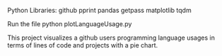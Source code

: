 Python Libraries:
github
pprint
pandas
getpass
matplotlib
tqdm

Run the file
python plotLanguageUsage.py

This project visualizes a github users programming language usages in terms of lines of code and projects with a pie chart. 
